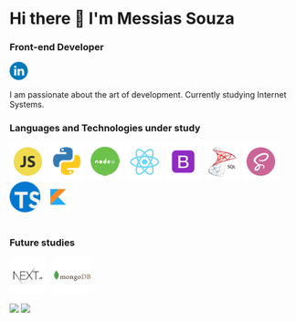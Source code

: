 # Hi there 👋 I'm Messias Souza
### Front-end Developer

<a href='https://www.linkedin.com/in/26messias26'>
<img width='32px' alt='linkedin' src='https://github.com/26messias26/26messias26/blob/main/icon/linkedin.png'>
</a>

I am passionate about the art of development. Currently studying Internet Systems.

### Languages and Technologies under study

<div>
  <img width='64px' alt='JavaScript' src='https://github.com/26messias26/26messias26/blob/main/icon/js.png'>
  <img width='64px' alt='Python' src='https://github.com/26messias26/26messias26/blob/main/icon/python.png'>
  <img width='64px' alt='Node' src='https://github.com/26messias26/26messias26/blob/main/icon/node.png'>
  <img width='64px' alt='React' src='https://github.com/26messias26/26messias26/blob/main/icon/react.png'>
  <img width='64px' alt='Bootstrap' src='https://github.com/26messias26/26messias26/blob/main/icon/Bootstrap.png'>
  <img width='64px' alt='nextjs' src='https://github.com/26messias26/26messias26/blob/main/icon/sqlserver.png'>
  <img width='64px' alt='Bootstrap' src='https://github.com/26messias26/26messias26/blob/main/icon/sass.png'>⠀
  <img width='54px' alt='typescript' src='https://github.com/26messias26/26messias26/blob/main/icon/typescript.png'>
<!--   <img width='54px' alt='typescript' src='https://github.com/26messias26/26messias26/blob/main/icon/php-icon-png-7.png'> -->
  <img width='54px' alt='typescript' src='https://github.com/26messias26/26messias26/blob/main/icon/kotlin.png'>
</div>

<br>

### Future studies

<div>

<img width='64px' alt='nextjs' src='https://github.com/26messias26/26messias26/blob/main/icon/nextjs.png'>⠀
<img width='64px' alt='mongodb' src='https://github.com/26messias26/26messias26/blob/main/icon/mongodb.png'>⠀


</div>

<div>
  <img height="180em" src="https://github-readme-stats.vercel.app/api?username=26messias26&count_private=false&show_icons=true&theme=algolia&&include_all_commits=true"/>

  <img height="180em" src="https://github-readme-stats-eight-theta.vercel.app/api/top-langs/?username=26messias26&layout=compact&langs_count=8&theme=tokyonight&card_width=250"/>
</div>
